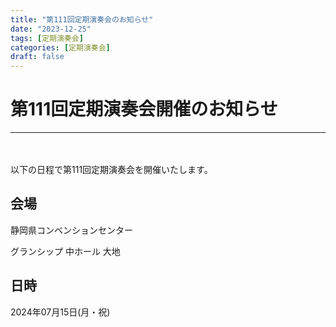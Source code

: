 ```yaml
---
title: "第111回定期演奏会のお知らせ"
date: "2023-12-25"
tags: [定期演奏会]
categories: [定期演奏会]
draft: false
---
```


# 第111回定期演奏会開催のお知らせ

***
　

以下の日程で第111回定期演奏会を開催いたします。


## 会場
静岡県コンベンションセンター

グランシップ 中ホール 大地

## 日時

2024年07月15日(月・祝)
